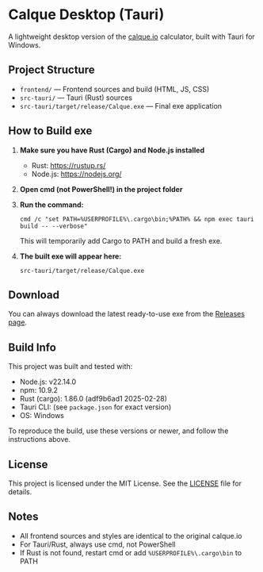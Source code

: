 # Calque Desktop (Tauri)

A lightweight desktop version of the [calque.io](https://calque.io/) calculator, built with Tauri for Windows.

## Project Structure

- `frontend/` — Frontend sources and build (HTML, JS, CSS)
- `src-tauri/` — Tauri (Rust) sources
- `src-tauri/target/release/Calque.exe` — Final exe application

## How to Build exe

1. **Make sure you have Rust (Cargo) and Node.js installed**
   - Rust: https://rustup.rs/
   - Node.js: https://nodejs.org/

2. **Open cmd (not PowerShell!) in the project folder**

3. **Run the command:**
   ```
   cmd /c "set PATH=%USERPROFILE%\.cargo\bin;%PATH% && npm exec tauri build -- --verbose"
   ```
   This will temporarily add Cargo to PATH and build a fresh exe.

4. **The built exe will appear here:**
   ```
   src-tauri/target/release/Calque.exe
   ```

## Download

You can always download the latest ready-to-use exe from the [Releases page](https://github.com/Belerafon/calque-tauri/releases).

## Build Info

This project was built and tested with:
- Node.js: v22.14.0
- npm: 10.9.2
- Rust (cargo): 1.86.0 (adf9b6ad1 2025-02-28)
- Tauri CLI: (see `package.json` for exact version)
- OS: Windows

To reproduce the build, use these versions or newer, and follow the instructions above.

## License

This project is licensed under the MIT License. See the [LICENSE](./LICENSE) file for details.

## Notes
- All frontend sources and styles are identical to the original calque.io
- For Tauri/Rust, always use cmd, not PowerShell
- If Rust is not found, restart cmd or add `%USERPROFILE%\.cargo\bin` to PATH
